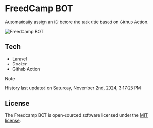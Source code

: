 # FreedCamp BOT

Automatically assign an ID before the task title based on Github Action.

![FreedCamp BOT](https://repository-images.githubusercontent.com/737932867/7d34798b-2680-471c-b089-a78a718d3d6a)

## Tech

- Laravel
- Docker
- Github Action

> [!NOTE]  
> History last updated on Saturday, November 2nd, 2024, 3:17:28 PM

## License

The Freedcamp BOT is open-sourced software licensed under the [MIT license](https://opensource.org/licenses/MIT).
